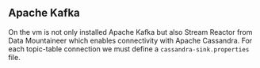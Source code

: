 ## Apache Kafka

On the vm is not only installed Apache Kafka but also Stream Reactor 
from Data Mountaineer which enables connectivity with Apache Cassandra. 
For each topic-table connection we must define a 
`cassandra-sink.properties` file.